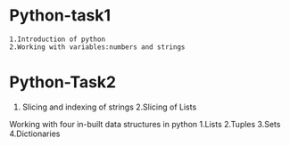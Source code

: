 # Python-task1
    1.Introduction of python
    2.Working with variables:numbers and strings

# Python-Task2
  1. Slicing and indexing of strings
  2.Slicing of Lists
  
 Working with four in-built data structures in python
   1.Lists
   2.Tuples
   3.Sets
   4.Dictionaries
